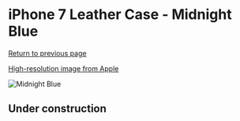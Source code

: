 # iPhone 7 Leather Case - Midnight Blue

[Return to previous page](/iphone_7)

[High-resolution image from Apple](https://store.storeimages.cdn-apple.com/8756/as-images.apple.com/is/MMY32?wid=4500&hei=4500&fmt=png)

<div style="width: 512px"><img src="/almost_uncompressed/MMY32.webp" alt="Midnight Blue"></div>

## Under construction
